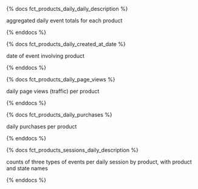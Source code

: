{% docs fct_products_daily_daily_description %}

aggregated daily event totals for each product

{% enddocs %}

{% docs fct_products_daily_created_at_date %}

date of event involving product

{% enddocs %}

{% docs fct_products_daily_page_views %}

daily page views (traffic) per product

{% enddocs %}

{% docs fct_products_daily_purchases %}

daily purchases per product

{% enddocs %}

{% docs fct_products_sessions_daily_description %}

counts of three types of events per daily session by product, with product and state names

{% enddocs %}
